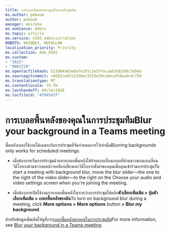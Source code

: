 ```yaml
---
title: การเบลอพื้นหลังของคุณในการประชุมทีม
ms.author: pebaum
author: pebaum
manager: mnirkhe
ms.audience: Admin
ms.topic: article
ms.service: o365-administration
ROBOTS: NOINDEX, NOFOLLOW
localization_priority: Priority
ms.collection: Adm_O365
ms.custom:
- "3815"
- "9001720"
ms.openlocfilehash: b22004a83e8a7e291c1e55fecaab3ab290c3d9de
ms.sourcegitcommit: c6692ce0fa1358ec3529e59ca0ecdfdea4cdc759
ms.translationtype: MT
ms.contentlocale: th-TH
ms.lasthandoff: 09/14/2020
ms.locfileid: "47685437"
---
```

# <a name="blur-your-background-in-a-teams-meeting"></a><span data-ttu-id="167d1-102">การเบลอพื้นหลังของคุณในการประชุมทีม</span><span class="sxs-lookup"><span data-stu-id="167d1-102">Blur your background in a Teams meeting</span></span>

<span data-ttu-id="167d1-103">พื้นหลังเบลอใช้งานได้เฉพาะกับการประชุมที่จัดกำหนดการไว้เท่านั้น</span><span class="sxs-lookup"><span data-stu-id="167d1-103">Blurring backgrounds only works for scheduled meetings.</span></span>

- <span data-ttu-id="167d1-104">เมื่อต้องการเริ่มการประชุมด้วยการเบลอพื้นหลังให้ย้ายแถบเลื่อนเบลอที่ด้านขวาของแถบเลื่อนวิดีโอทางด้านขวาบนหน้าจอเลือกเสียงและวิดีโอการตั้งค่าของคุณเมื่อคุณเข้าร่วมการประชุม</span><span class="sxs-lookup"><span data-stu-id="167d1-104">To start a meeting with background blur, move the blur slider—the one to the right of the video slider—to the right on the Choose your audio and video settings screen when you're joining the meeting.</span></span>

- <span data-ttu-id="167d1-105">เมื่อต้องการเปิดใช้งานการเบลอพื้นหลังในระหว่างการประชุมให้คลิก**ตัวเลือกเพิ่มเติม > ปุ่มตัวเลือกเพิ่มเติม** **> เบลอพื้นหลังของฉัน**</span><span class="sxs-lookup"><span data-stu-id="167d1-105">To turn on background blur during a meeting, click **More options > More options** button **> Blur my background**.</span></span>

<span data-ttu-id="167d1-106">สำหรับข้อมูลเพิ่มเติมให้ดูที่การ[เบลอพื้นหลังของคุณในการประชุมทีม](https://support.office.com/article/Blur-your-background-in-a-Teams-meeting-f77a2381-443a-499d-825e-509a140f4780)</span><span class="sxs-lookup"><span data-stu-id="167d1-106">For more information, see [Blur your background in a Teams meeting](https://support.office.com/article/Blur-your-background-in-a-Teams-meeting-f77a2381-443a-499d-825e-509a140f4780).</span></span>